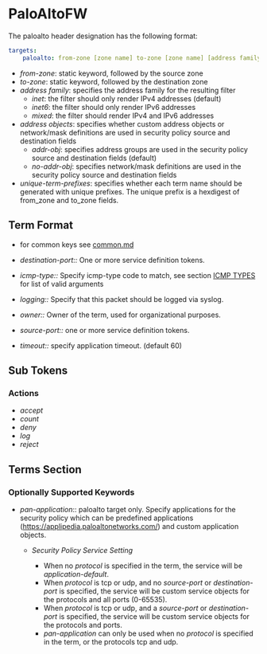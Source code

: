 # PaloAltoFW

The paloalto header designation has the following format:

```yaml
targets:
    paloalto: from-zone [zone name] to-zone [zone name] [address family] [address objects]
```

* _from-zone_: static keyword, followed by the source zone
* _to-zone_: static keyword, followed by the destination zone
* _address family_: specifies the address family for the resulting filter
  * _inet_: the filter should only render IPv4 addresses (default)
  * _inet6_: the filter should only render IPv6 addresses
  * _mixed_: the filter should render IPv4 and IPv6 addresses
* _address objects_: specifies whether custom address objects or network/mask definitions are used in security policy source and destination fields
  * _addr-obj_: specifies address groups are used in the security policy
      source and destination fields (default)
  * _no-addr-obj_: specifies network/mask definitions are used in the
       security policy source and destination fields
* _unique-term-prefixes_: specifies whether each term name should be generated with unique prefixes. The unique prefix is a hexdigest of from_zone and to_zone fields.

## Term Format

* for common keys see [common.md](common.md)

* _destination-port::_ One or more service definition tokens.
* _icmp-type::_ Specify icmp-type code to match, see section [ICMP TYPES](PolicyFormat#ICMP_TYPES.md) for list of valid arguments
* _logging::_ Specify that this packet should be logged via syslog.
* _owner::_ Owner of the term, used for organizational purposes.
* _source-port::_ one or more service definition tokens.
* _timeout::_ specify application timeout. (default 60)

## Sub Tokens

### Actions

* _accept_
* _count_
* _deny_
* _log_
* _reject_

## Terms Section

### Optionally Supported Keywords

* _pan-application_:: paloalto target only.
    Specify applications for the security policy which can be predefined
    applications (<https://applipedia.paloaltonetworks.com/>)
    and custom application objects.

  * _Security Policy Service Setting_

    * When no _protocol_ is specified in the term, the service will be _application-default_.
    * When _protocol_ is tcp or udp, and no _source-port_ or _destination-port_ is specified, the service will be custom service objects for the protocols and all ports (0-65535).
    * When _protocol_ is tcp or udp, and a _source-port_ or _destination-port_ is specified, the service will be custom service objects for the protocols and ports.
    * _pan-application_ can only be used when no _protocol_ is specified in the term, or the protocols tcp and udp.
